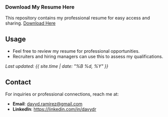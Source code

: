 ### Download My Resume Here

This repository contains my professional resume for easy access and sharing. [Download Here](https://github.com/davydr/resume/raw/refs/heads/main/davyd_ramirez_resume.docx)


## Usage
- Feel free to review my resume for professional opportunities.
- Recruiters and hiring managers can use this to assess my qualifications.

_Last updated: {{ site.time | date: "%B %d, %Y" }}_


## Contact
For inquiries or professional connections, reach me at:
- **Email**: davyd.ramirez@gmail.com
- **LinkedIn**: https://linkedin.com/in/davydr
